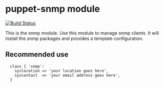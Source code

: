 # puppet-snmp module

[![Build Status](https://codex.cegeka.be/jenkins/job/puppet-snmp/badge/icon)](https://codex.cegeka.be/jenkins/job/puppet-snmp/)

This is the snmp module. Use this module to manage snmp clients. It will install the snmp packages 
and provides a template configuration.

## Recommended use
```puppet
  class { 'snmp':
    syslocation => 'your location goes here',
    syscontact 	=> 'your email address goes here',
  }
```

